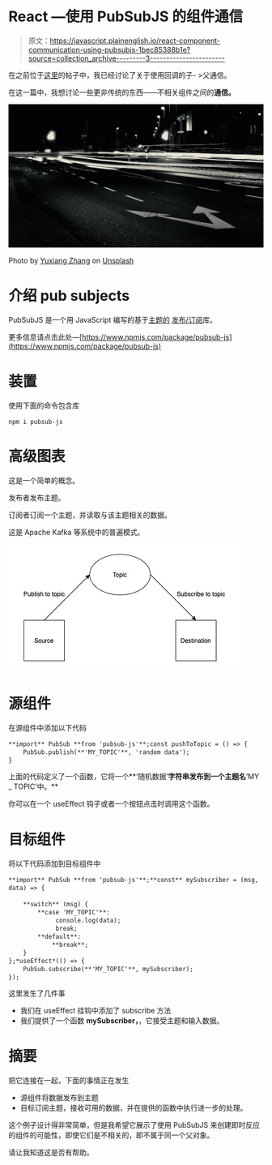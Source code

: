 # React —使用 PubSubJS 的组件通信

> 原文：<https://javascript.plainenglish.io/react-component-communication-using-pubsubjs-1bec85388b1e?source=collection_archive---------3----------------------->

在之前位于[这里](https://medium.com/@bugz.app.developer/easy-tutorial-on-react-callbacks-fad6a51cc8f1)的帖子中，我已经讨论了关于使用回调的子- >父通信。

在这一篇中，我想讨论一些更非传统的东西——不相关组件之间的**通信。**

![](img/24de013e89c0f6fb0882b4141b4a5ca4.png)

Photo by [Yuxiang Zhang](https://unsplash.com/@noah0220?utm_source=unsplash&utm_medium=referral&utm_content=creditCopyText) on [Unsplash](https://unsplash.com/s/photos/arrows?utm_source=unsplash&utm_medium=referral&utm_content=creditCopyText)

# 介绍 pub subjects

PubSubJS 是一个用 JavaScript 编写的基于[主题的](http://en.wikipedia.org/wiki/Publish%E2%80%93subscribe_pattern#Message_filtering) [发布/订阅](http://en.wikipedia.org/wiki/Publish/subscribe)库。

更多信息请点击此处—[https://www.npmjs.com/package/pubsub-js](https://www.npmjs.com/package/pubsub-js)

# 装置

使用下面的命令包含库

```
npm i pubsub-js
```

# 高级图表

这是一个简单的概念。

发布者发布主题。

订阅者订阅一个主题，并读取与该主题相关的数据。

这是 Apache Kafka 等系统中的普遍模式。

![](img/650bf710dc863a0baecc6917823a6605.png)

# 源组件

在源组件中添加以下代码

```
**import** PubSub **from 'pubsub-js'**;const pushToTopic = () => {
    PubSub.publish(**'MY_TOPIC'**, 'random data');
}
```

上面的代码定义了一个函数，它将一个**‘随机数据’**字符串发布到一个主题名**‘MY _ TOPIC’中。**

你可以在一个 useEffect 钩子或者一个按钮点击时调用这个函数。

# 目标组件

将以下代码添加到目标组件中

```
**import** PubSub **from 'pubsub-js'**;**const** mySubscriber = (msg, data) => {

    **switch** (msg) {
        **case 'MY_TOPIC'**:
             console.log(data);
             break;
        **default**:
            **break**;
    }
};*useEffect*(() => {
    PubSub.subscribe(**'MY_TOPIC'**, mySubscriber);
});
```

这里发生了几件事

*   我们在 useEffect 挂钩中添加了 subscribe 方法
*   我们提供了一个函数 **mySubscriber，**，它接受主题和输入数据。

# 摘要

把它连接在一起，下面的事情正在发生

*   源组件将数据发布到主题
*   目标订阅主题，接收可用的数据，并在提供的函数中执行进一步的处理。

这个例子设计得非常简单，但是我希望它展示了使用 PubSubJS 来创建即时反应的组件的可能性，即使它们是不相关的，即不属于同一个父对象。

请让我知道这是否有帮助。
